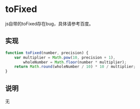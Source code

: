 # toFixed

js自带的toFixed存在bug，具体请参考百度。

## 实现

```javascript
function toFixed(number, precision) {
    var multiplier = Math.pow(10, precision + 1),
        wholeNumber = Math.floor(number * multiplier);
    return Math.round(wholeNumber / 10) * 10 / multiplier;
}
```

## 说明
无
